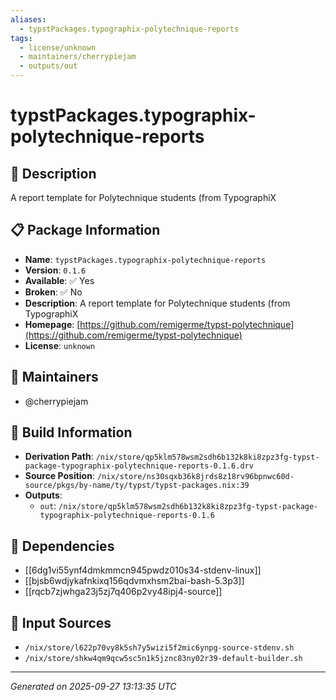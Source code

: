 ```yaml
---
aliases:
  - typstPackages.typographix-polytechnique-reports
tags:
  - license/unknown
  - maintainers/cherrypiejam
  - outputs/out
---
```


# typstPackages.typographix-polytechnique-reports

## 📝 Description

A report template for Polytechnique students (from TypographiX

## 📋 Package Information

- **Name**: `typstPackages.typographix-polytechnique-reports`
- **Version**: `0.1.6`
- **Available**: ✅ Yes
- **Broken**: ✅ No
- **Description**: A report template for Polytechnique students (from TypographiX
- **Homepage**: [https://github.com/remigerme/typst-polytechnique](https://github.com/remigerme/typst-polytechnique)
- **License**: `unknown`
## 👥 Maintainers

- @cherrypiejam


## 🔧 Build Information

- **Derivation Path**: `/nix/store/qp5klm578wsm2sdh6b132k8ki8zpz3fg-typst-package-typographix-polytechnique-reports-0.1.6.drv`
- **Source Position**: `/nix/store/ns30sqxb36k8jrds8z18rv96bpnwc60d-source/pkgs/by-name/ty/typst/typst-packages.nix:39`
- **Outputs**:
  - `out`:  `/nix/store/qp5klm578wsm2sdh6b132k8ki8zpz3fg-typst-package-typographix-polytechnique-reports-0.1.6`

## 🔗 Dependencies

- [[6dg1vi55ynf4dmkmmcn945pwdz010s34-stdenv-linux]]
- [[bjsb6wdjykafnkixq156qdvmxhsm2bai-bash-5.3p3]]
- [[rqcb7zjwhga23j5zj7q406p2vy48ipj4-source]]

## 📁 Input Sources

- `/nix/store/l622p70vy8k5sh7y5wizi5f2mic6ynpg-source-stdenv.sh`
- `/nix/store/shkw4qm9qcw5sc5n1k5jznc83ny02r39-default-builder.sh`

---
*Generated on 2025-09-27 13:13:35 UTC*
